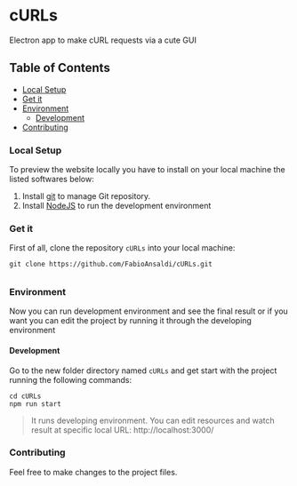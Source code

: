 # cURLs
Electron app to make cURL requests via a cute GUI

## Table of Contents
- [Local Setup](#local-setup)
- [Get it](#get-it)
- [Environment](#environment)
  - [Development](#development)
- [Contributing](#contributing)

### Local Setup
To preview the website locally you have to install on your local machine the listed softwares below:
1. Install [git](https://git-scm.com/) to manage Git repository.
2. Install [NodeJS](https://nodejs.org/) to run the development environment

### Get it
First of all, clone the repository `cURLs` into your local machine:
```shell
git clone https://github.com/FabioAnsaldi/cURLs.git
```
######

### Environment
Now you can run development environment and see the final result or if you want you can edit the project by running it through the developing environment

#### Development
Go to the new folder directory named `cURLs` and get start with the project running the following commands:
```shell
cd cURLs
npm run start
```
> It runs developing environment. You can edit resources and watch result at specific local URL: http://localhost:3000/

### Contributing
Feel free to make changes to the project files.